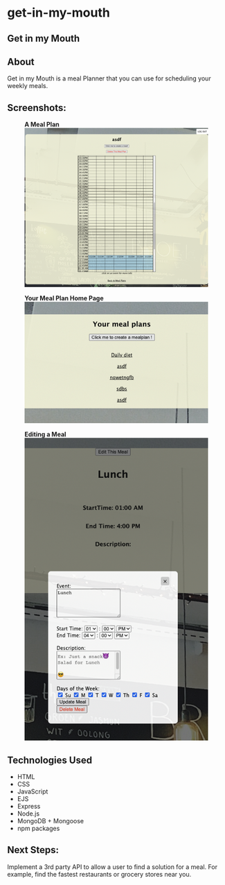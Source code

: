 # get-in-my-mouth

## Get in my Mouth ##

## About
Get in my Mouth is a meal Planner that you can use for scheduling your weekly meals. 

## Screenshots:
<figure>
  <figcaption><strong>A Meal Plan</strong></figcaption>
  <img src="public/images/Screenshot1.png" alt="Trulli" width="900">
</figure>


<figure>
  <figcaption><strong>Your Meal Plan Home Page</strong></figcaption>
  <img src="public/images/Screenshot2.png" alt="Trulli" width="900">
</figure>

<figure>
  <figcaption><strong>Editing a Meal</strong></figcaption>
  <img src="public/images/Screenshot3.png" alt="Trulli" width="900">
</figure>

## Technologies Used
- HTML
- CSS
- JavaScript
- EJS
- Express
- Node.js
- MongoDB + Mongoose
- npm packages

## Next Steps:
Implement a 3rd party API to allow a user to find a solution for a meal. For example, find the fastest restaurants or grocery stores near you. 